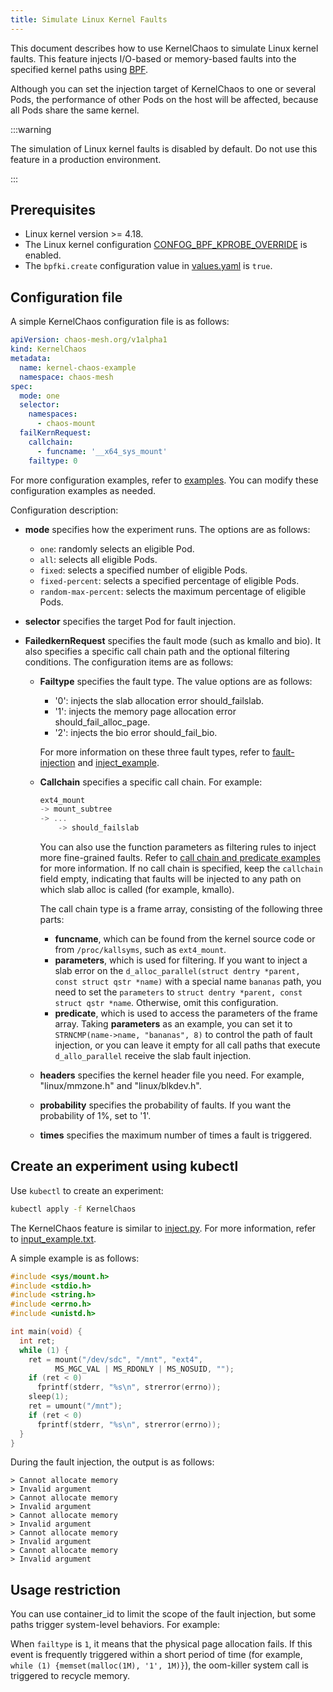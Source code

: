 ```yaml
---
title: Simulate Linux Kernel Faults
---
```


This document describes how to use KernelChaos to simulate Linux kernel faults. This feature injects I/O-based or memory-based faults into the specified kernel paths using [BPF](https://lore.kernel.org/lkml/20171213180356.hsuhzoa7s4ngro2r@destiny/T/).

Although you can set the injection target of KernelChaos to one or several Pods, the performance of other Pods on the host will be affected, because all Pods share the same kernel.

:::warning

The simulation of Linux kernel faults is disabled by default. Do not use this feature in a production environment.

:::

## Prerequisites

- Linux kernel version >= 4.18.
- The Linux kernel configuration [CONFOG_BPF_KPROBE_OVERRIDE](https://cateee.net/lkddb/web-lkddb/BPF_KPROBE_OVERRIDE.html) is enabled.
- The `bpfki.create` configuration value in [values.yaml](https://github.com/chaos-mesh/chaos-mesh/blob/master/helm/chaos-mesh/values.yaml) is `true`.

## Configuration file

A simple KernelChaos configuration file is as follows:

```yaml
apiVersion: chaos-mesh.org/v1alpha1
kind: KernelChaos
metadata:
  name: kernel-chaos-example
  namespace: chaos-mesh
spec:
  mode: one
  selector:
    namespaces:
      - chaos-mount
  failKernRequest:
    callchain:
      - funcname: '__x64_sys_mount'
    failtype: 0
```

For more configuration examples, refer to [examples](https://github.com/chaos-mesh/chaos-mesh/tree/master/examples). You can modify these configuration examples as needed.

Configuration description:

- **mode** specifies how the experiment runs. The options are as follows:

  - `one`: randomly selects an eligible Pod.
  - `all`: selects all eligible Pods.
  - `fixed`: selects a specified number of eligible Pods.
  - `fixed-percent`: selects a specified percentage of eligible Pods.
  - `random-max-percent`: selects the maximum percentage of eligible Pods.

- **selector** specifies the target Pod for fault injection.
- **FailedkernRequest** specifies the fault mode (such as kmallo and bio). It also specifies a specific call chain path and the optional filtering conditions. The configuration items are as follows:

  - **Failtype** specifies the fault type. The value options are as follows:

    - '0': injects the slab allocation error should_failslab.
    - '1': injects the memory page allocation error should_fail_alloc_page.
    - '2': injects the bio error should_fail_bio.

    For more information on these three fault types, refer to [fault-injection](https://www.kernel.org/doc/html/latest/fault-injection/fault-injection.html) and [inject_example](http://github.com/iovisor/bcc/blob/master/tools/inject_example.txt).

  - **Callchain** specifies a specific call chain. For example:

    ```c
    ext4_mount
    -> mount_subtree
    -> ...
        -> should_failslab
    ```

    You can also use the function parameters as filtering rules to inject more fine-grained faults. Refer to [call chain and predicate examples](https://github.com/chaos-mesh/bpfki/tree/develop/examples) for more information. If no call chain is specified, keep the `callchain` field empty, indicating that faults will be injected to any path on which slab alloc is called (for example, kmallo).

    The call chain type is a frame array, consisting of the following three parts:

    - **funcname**, which can be found from the kernel source code or from `/proc/kallsyms`, such as `ext4_mount`.
    - **parameters**, which is used for filtering. If you want to inject a slab error on the `d_alloc_parallel(struct dentry *parent, const struct qstr *name)` with a special name `bananas` path, you need to set the `parameters` to `struct dentry *parent, const struct qstr *name`. Otherwise, omit this configuration.
    - **predicate**, which is used to access the parameters of the frame array. Taking **parameters** as an example, you can set it to `STRNCMP(name->name, "bananas", 8)` to control the path of fault injection, or you can leave it empty for all call paths that execute `d_allo_parallel` receive the slab fault injection.

  - **headers** specifies the kernel header file you need. For example, "linux/mmzone.h" and "linux/blkdev.h".
  - **probability** specifies the probability of faults. If you want the probability of 1%, set to '1'.
  - **times** specifies the maximum number of times a fault is triggered.

## Create an experiment using kubectl

Use `kubectl` to create an experiment:

```bash
kubectl apply -f KernelChaos
```

The KernelChaos feature is similar to [inject.py](https://github.com/iovisor/bcc/blob/master/tools/inject.py). For more information, refer to [input_example.txt](https://github.com/iovisor/bcc/blob/master/tools/inject_example.txt).

A simple example is as follows:

```c
#include <sys/mount.h>
#include <stdio.h>
#include <string.h>
#include <errno.h>
#include <unistd.h>

int main(void) {
  int ret;
  while (1) {
    ret = mount("/dev/sdc", "/mnt", "ext4",
          MS_MGC_VAL | MS_RDONLY | MS_NOSUID, "");
    if (ret < 0)
      fprintf(stderr, "%s\n", strerror(errno));
    sleep(1);
    ret = umount("/mnt");
    if (ret < 0)
      fprintf(stderr, "%s\n", strerror(errno));
  }
}
```

During the fault injection, the output is as follows:

```
> Cannot allocate memory
> Invalid argument
> Cannot allocate memory
> Invalid argument
> Cannot allocate memory
> Invalid argument
> Cannot allocate memory
> Invalid argument
> Cannot allocate memory
> Invalid argument
```

## Usage restriction

You can use container_id to limit the scope of the fault injection, but some paths trigger system-level behaviors. For example:

When `failtype` is `1`, it means that the physical page allocation fails. If this event is frequently triggered within a short period of time (for example, `while (1) {memset(malloc(1M), '1', 1M)}`), the oom-killer system call is triggered to recycle memory.
